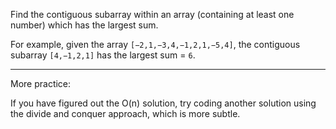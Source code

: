 Find the contiguous subarray within an array (containing at least one number) which has the largest sum.

For example, given the array `[−2,1,−3,4,−1,2,1,−5,4]`, the contiguous subarray `[4,−1,2,1]` has the largest sum = `6`.

* * *

More practice:

If you have figured out the O(n) solution, try coding another solution using the divide and conquer approach, which is more subtle. 